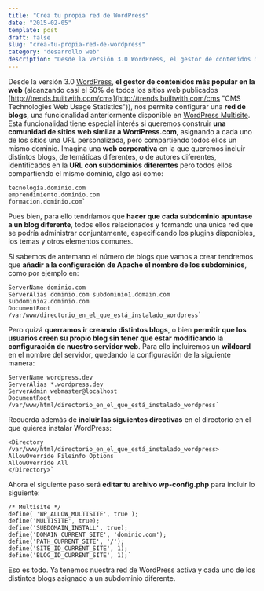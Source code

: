 ```yaml
---
title: "Crea tu propia red de WordPress"
date: "2015-02-05"
template: post
draft: false
slug: "crea-tu-propia-red-de-wordpress"
category: "desarrollo web"
description: "Desde la versión 3.0 WordPress, el gestor de contenidos más popular en la web (alcanzando casi el 50% de todos los sitios web publicados)), nos permite configurar una red de blogs"
---
```


Desde la versión 3.0 [WordPress](https://wordpress.org/ "Wordpress"), **el gestor de contenidos más popular en la web** (alcanzando casi el 50% de todos los sitios web publicados [http://trends.builtwith.com/cms](http://trends.builtwith.com/cms "CMS Technologies Web Usage Statistics")), nos permite configurar una **red de blogs**, una funcionalidad anteriormente disponible en [WordPress Multisite](https://mu.wordpress.org/ "Multisite Wordrpess"). Esta funcionalidad tiene especial interés si queremos construir **una comunidad de sitios web similar a WordPress.com**, asignando a cada uno de los sitios una URL personalizada, pero compartiendo todos ellos un mismo dominio. Imagina una **web corporativa** en la que queremos incluir distintos blogs, de temáticas diferentes, o de autores diferentes, identificados en la **URL con subdominios diferentes** pero todos ellos compartiendo el mismo dominio, algo así como:

    tecnología.dominio.com
    emprendimiento.dominio.com
    formacion.dominio.com`

Pues bien, para ello tendríamos que **hacer que cada subdominio apuntase a un blog diferente**, todos ellos relacionados y formando una única red que se podría administrar conjuntamente, especificando los plugins disponibles, los temas y otros elementos comunes.

Si sabemos de antemano el número de blogs que vamos a crear tendremos que **añadir a la configuración de Apache el nombre de los subdominios**, como por ejemplo en:

    ServerName dominio.com
    ServerAlias dominio.com subdominio1.domain.com
    subdominio2.dominio.com
    DocumentRoot
    /var/www/directorio_en_el_que_está_instalado_wordpress`

Pero quizá **querramos ir creando distintos blogs**, o bien **permitir que los usuarios creen su propio blog sin tener que estar modificando la configuración de nuestro servidor web**. Para ello incluiremos un **wildcard** en el nombre del servidor, quedando la configuración de la siguiente manera:

    ServerName wordpress.dev
    ServerAlias *.wordpress.dev
    ServerAdmin webmaster@localhost
    DocumentRoot
    /var/www/html/directorio_en_el_que_está_instalado_wordpress`

Recuerda además de **incluir las siguientes directivas** en el directorio en el que quieres instalar WordPress:

    <Directory
    /var/www/html/directorio_en_el_que_está_instalado_wordpress>
    AllowOverride Fileinfo Options
    AllowOverride All
    </Directory>`

Ahora el siguiente paso será **editar tu archivo wp-config.php** para incluir lo siguiente:

    /* Multisite */
    define( 'WP_ALLOW_MULTISITE', true );
    define('MULTISITE', true);
    define('SUBDOMAIN_INSTALL', true);
    define('DOMAIN_CURRENT_SITE', 'dominio.com');
    define('PATH_CURRENT_SITE', '/');
    define('SITE_ID_CURRENT_SITE', 1);
    define('BLOG_ID_CURRENT_SITE', 1);`

Eso es todo. Ya tenemos nuestra red de WordPress activa y cada uno de los distintos blogs asignado a un subdominio diferente.

